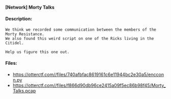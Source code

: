 #### [Network] Morty Talks  

#### Description:   

```
We think we recorded some communication between the members of the Morty Resistance.
We also found this weird script on one of the Ricks living in the Citidel.

Help us figure this one out.
```

#### Files:   

* https://otterctf.com//files/740afbfac8619161c6e11944bc2e30a5/encconn.py  
* https://otterctf.com//files/f866d90db96ce2415a09f5ec86b98f45/Morty_Talks.pcap  
